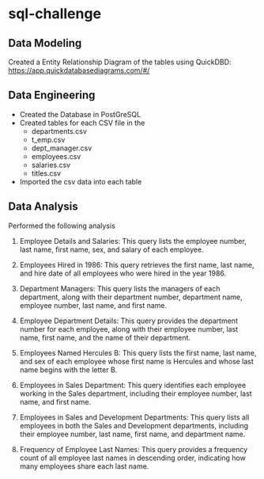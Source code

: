 # sql-challenge


## Data Modeling
Created a Entity Relationship Diagram of the tables using QuickDBD: https://app.quickdatabasediagrams.com/#/



## Data Engineering
- Created the Database in PostGreSQL
- Created tables for each CSV file in the
    - departments.csv
    - t_emp.csv
    - dept_manager.csv
    - employees.csv
    - salaries.csv
    - titles.csv
-    Imported the csv data into each table

## Data Analysis
Performed the following analysis
  1. Employee Details and Salaries: This query lists the employee number, last name, first name, sex, and salary of each employee.
  
  2. Employees Hired in 1986: This query retrieves the first name, last name, and hire date of all employees who were hired in the year 1986.
  
  3. Department Managers: This query lists the managers of each department, along with their department number, department name, employee number, last name, and first name.
  
  4. Employee Department Details: This query provides the department number for each employee, along with their employee number, last name, first name, and the name of their department.
  
  5. Employees Named Hercules B: This query lists the first name, last name, and sex of each employee whose first name is Hercules and whose last name begins with the letter B.
  
  6. Employees in Sales Department: This query identifies each employee working in the Sales department, including their employee number, last name, and first name.
  
  7. Employees in Sales and Development Departments: This query lists all employees in both the Sales and Development departments, including their employee number, last name, first name, and department name.
  
  8. Frequency of Employee Last Names: This query provides a frequency count of all employee last names in descending order, indicating how many employees share each last name.
